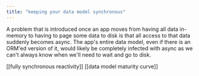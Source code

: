 ```yaml
---
title: "keeping your data model synchronous"
---
```


A problem that is introduced once an app moves from having all data in-memory to having to page some data to disk is that all access to that data suddenly becomes async. The app's entire data model, even if there is an ORM'ed version of it, would likely be completely infected with async as we can't always know when we'll need to wait and go to disk.

[[fully synchronous reactivity]]
[[data model maturity curve]]